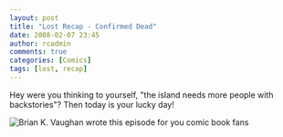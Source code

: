 ```yaml
---
layout: post
title: "Lost Recap - Confirmed Dead"
date: 2008-02-07 23:45
author: rcadmin
comments: true
categories: [Comics]
tags: [lost, recap]
---
```

Hey were you thinking to yourself, "the island needs more people with backstories"? Then today is your lucky day!

<!--more-->
<img src='http://dl.bitsmack.com/uploads/2008/02/20080208.jpg' title='Brian K. Vaughan wrote this episode for you comic book fans' />
